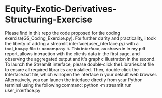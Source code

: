 # Equity-Exotic-Derivatives-Structuring-Exercise
Please find in this repo the code proposed for the coding exercise(GS_Coding_Exercise.py).
For further clarity and practicality, i took the liberty of adding a streamlit interface(user_interface.py) with a tool_box.py file to accompany it. This interface, as shown in in my pdf report, allows interaction with the clients data in the first page, and observing the aggregated output and it's graphic illustration in the second.
To launch the Streamlit interface, please double-click the Libraries.bat file to ensure all required libraries are installed. Then, double-click the Interface.bat file, which will open the interface in your default web browser. Alternatively, you can launch the interface directly from your Python terminal using the following command: 
python -m streamlit run user_interface.py
